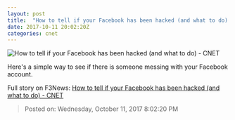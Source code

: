 ```yaml
---
layout: post
title:  "​How to tell if your Facebook has been hacked (and what to do)     - CNET"
date: 2017-10-11 20:02:20Z
categories: cnet
---
```


![​How to tell if your Facebook has been hacked (and what to do)     - CNET](https://cnet2.cbsistatic.com/img/9iuFyIJOZYulh5J7Fe2fw0AvGrQ=/670x503/2016/05/19/82778fa3-0f5b-48a9-816f-5e2919c3029b/facebook-generic-by-getty.jpg)

Here's a simple way to see if there is someone messing with your Facebook account.


Full story on F3News: [​How to tell if your Facebook has been hacked (and what to do)     - CNET](http://www.f3nws.com/n/xuRm2B)

> Posted on: Wednesday, October 11, 2017 8:02:20 PM
